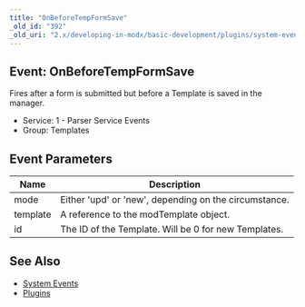 ```yaml
---
title: "OnBeforeTempFormSave"
_old_id: "392"
_old_uri: "2.x/developing-in-modx/basic-development/plugins/system-events/onbeforetempformsave"
---
```


## Event: OnBeforeTempFormSave

Fires after a form is submitted but before a Template is saved in the manager.

- Service: 1 - Parser Service Events
- Group: Templates

## Event Parameters

| Name     | Description                                           |
| -------- | ----------------------------------------------------- |
| mode     | Either 'upd' or 'new', depending on the circumstance. |
| template | A reference to the modTemplate object.                |
| id       | The ID of the Template. Will be 0 for new Templates.  |

## See Also

- [System Events](extending-modx/plugins/system-events "System Events")
- [Plugins](extending-modx/plugins "Plugins")
